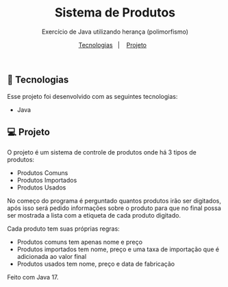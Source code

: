 <h1 align="center"> Sistema de Produtos </h1>

<p align="center">
Exercício de Java utilizando herança (polimorfismo) <br/>
</p>

<p align="center">
  <a href="#-tecnologias">Tecnologias</a>&nbsp;&nbsp;&nbsp;|&nbsp;&nbsp;&nbsp;
  <a href="#-projeto">Projeto</a>&nbsp;&nbsp;&nbsp;
</p>

<br>

## 🚀 Tecnologias

Esse projeto foi desenvolvido com as seguintes tecnologias:

-   Java

## 💻 Projeto

O projeto é um sistema de controle de produtos onde há 3 tipos de produtos: <br>

-   Produtos Comuns <br>
-   Produtos Importados <br>
-   Produtos Usados <br>

No começo do programa é perguntado quantos produtos irão ser digitados, após isso será pedido informações sobre o produto para que no final possa ser mostrada a lista com a etiqueta de cada produto digitado.<br>

Cada produto tem suas próprias regras: <br>

- Produtos comuns tem apenas nome e preço <br>
- Produtos importados tem nome, preço e uma taxa de importação que é adicionada ao valor final <br>
- Produtos usados tem nome, preço e data de fabricação <br>

Feito com Java 17.
